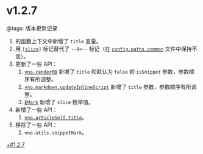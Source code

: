 # v1.2.7

@tags: 版本更新记录

1. [](/zh/docs/inline-script.md "#")的函数上下文中新增了 `title` 变量。
1. 用 [`[slice]`](/zh/docs/slice.md "#") 标记替代了 `--8<--` 标记（在 [`config.paths.common`](/zh/docs/conf-paths.md "#") 文件中保持不变）。
1. 更新了一些 API：
    1. [`vno.renderMD`](/zh/api/vno.md "#h2-7") 新增了 `title` 和默认为 `false` 的 `isSnippet` 参数，参数顺序有所调整。
    1. [`vno.markdown.updateInlineScript`](/zh/api/markdown.md "#h2-5") 新增了 `title` 参数，参数顺序有所调整。
    1. [`EMark`](/zh/api/enums.md "#h2-2") 新增了 `slice` 枚举值。
1. 新增了一些 API：
    1. [`vno.articleSelf.title`](/zh/api/articleSelf.md "#h2-2")。
1. 移除了一些 API：
    1. `vno.utils.snippetMark`。

[+#1.2.7](/zh/releases/download.md)

